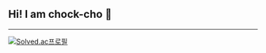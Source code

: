 ## Hi! I am chock-cho 👋

---

[![Solved.ac프로필](http://mazassumnida.wtf/api/generate_badge?boj=libe_bluxxbxry)](https://solved.ac/libe_bluxxbxry)
<!--
**chock-cho/chock-cho** is a ✨ _special_ ✨ repository because its `README.md` (this file) appears on your GitHub profile.
<img src="https://img.shields.io/badge/JAVA-FFCA28?style=flat-square&logo=JAVA&logoColor=white"/>
<img src="https://img.shields.io/badge/Spring-FFCA28?style=flat-square&logo=Spring&logoColor=white"/>
Here are some ideas to get you started:

- 🔭 I’m currently working on ...
- 🌱 I’m currently learning ...
- 👯 I’m looking to collaborate on ...
- 🤔 I’m looking for help with ...
- 💬 Ask me about ...
- 📫 How to reach me: ...
- 😄 Pronouns: ...
- ⚡ Fun fact: ...
-->
